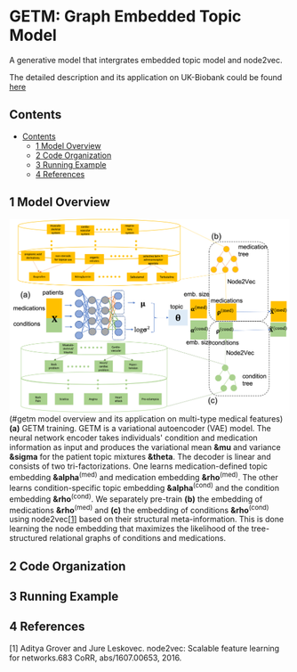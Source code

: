 # GETM: Graph Embedded Topic Model
A generative model that intergrates embedded topic model and node2vec.

The detailed description and its application on UK-Biobank could be found [here](https://www.biorxiv.org/content/10.1101/2022.01.07.475444v1)

## Contents ##
- [Contents](#contents)
	- [1 Model Overview](#1-model-overview)
	- [2 Code Organization](#2-code-organization)
	- [3 Running Example](#3-running-example)
	- [4 References](#4-references)

## 1 Model Overview
![](doc/methods.png)(#getm model overview and its application on multi-type medical features)
**(a)** GETM training. GETM is a variational autoencoder (VAE) model. The neural network encoder takes individuals' condition and medication information as input and produces the variational mean **&mu** and variance **&sigma** for the patient topic mixtures **&theta**. The decoder is linear and consists of two tri-factorizations. One learns medication-defined topic embedding **&alpha**<sup>(med)</sup> and medication embedding **&rho**<sup>(med)</sup>. The other learns condition-specific topic embedding **&alpha**<sup>(cond)</sup> and the condition embedding **&rho**<sup>(cond)</sup>. We separately pre-train **(b)** the embedding of medications **&rho**<sup>(med)</sup> and **(c)** the embedding of conditions **&rho**<sup>(cond)</sup> using node2vec[[1]](#1) based on their structural meta-information. This is done learning the node embedding that maximizes the likelihood of the tree-structured relational graphs of conditions and medications.

## 2 Code Organization

## 3 Running Example

## 4 References
<a id="1">[1]</a>
Aditya Grover and Jure Leskovec. node2vec: Scalable feature learning for networks.683
CoRR, abs/1607.00653, 2016.





